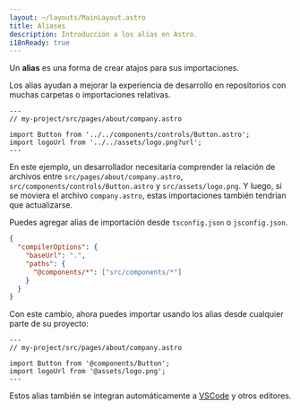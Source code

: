 ```yaml
---
layout: ~/layouts/MainLayout.astro
title: Aliases
description: Introducción a los alias en Astro.
i18nReady: true
---
```


Un **alias** es una forma de crear atajos para sus importaciones.

Los alias ayudan a mejorar la experiencia de desarrollo en repositorios con muchas carpetas o importaciones relativas.

```astro
---
// my-project/src/pages/about/company.astro

import Button from '../../components/controls/Button.astro';
import logoUrl from '../../assets/logo.png?url';
---
```

En este ejemplo, un desarrollador necesitaría comprender la relación de archivos entre `src/pages/about/company.astro`, `src/components/controls/Button.astro` y `src/assets/logo.png`. Y luego, si se moviera el archivo `company.astro`, estas importaciones también tendrían que actualizarse.

Puedes agregar alias de importación desde `tsconfig.json` o `jsconfig.json`.

```json
{
  "compilerOptions": {
    "baseUrl": ".",
    "paths": {
      "@components/*": ["src/components/*"]
    }
  }
}
```

Con este cambio, ahora puedes importar usando los alias desde cualquier parte de su proyecto:

```astro
---
// my-project/src/pages/about/company.astro

import Button from '@components/Button';
import logoUrl from '@assets/logo.png';
---
```

Estos alias también se integran automáticamente a [VSCode](https://code.visualstudio.com/docs/languages/jsconfig) y otros editores.
